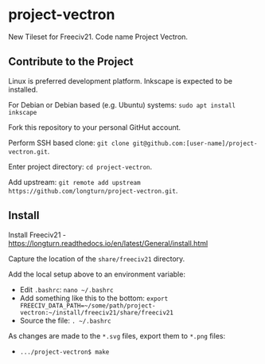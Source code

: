 # project-vectron
New Tileset for Freeciv21. Code name Project Vectron.

## Contribute to the Project

Linux is preferred development platform. Inkscape is expected to be installed.

For Debian or Debian based (e.g. Ubuntu) systems: `sudo apt install inkscape`

Fork this repository to your personal GitHut account.

Perform SSH based clone: `git clone git@github.com:[user-name]/project-vectron.git`.

Enter project directory: `cd project-vectron`.

Add upstream: `git remote add upstream https://github.com/longturn/project-vectron.git`.

## Install

Install Freeciv21 - https://longturn.readthedocs.io/en/latest/General/install.html

Capture the location of the `share/freeciv21` directory.

Add the local setup above to an environment variable:

* Edit `.bashrc`: `nano ~/.bashrc`
* Add something like this to the bottom: `export FREECIV_DATA_PATH=~/some/path/project-vectron:~/install/freeciv21/share/freeciv21`
* Source the file: `. ~/.bashrc`

As changes are made to the `*.svg` files, export them to `*.png` files:

* `.../project-vectron$ make`

